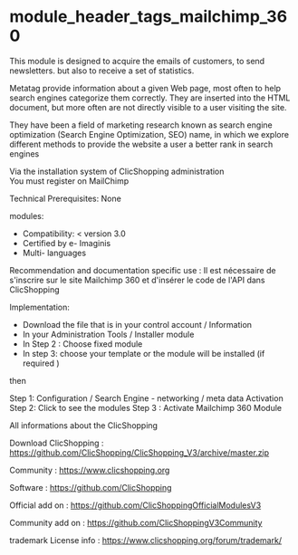 # module_header_tags_mailchimp_360

This module is designed to acquire the emails of customers, to send newsletters. but also to receive a set of statistics.

Metatag provide information about a given Web page, most often to help search engines categorize them correctly. They are inserted into the HTML document, but more often are not directly visible to a user visiting the site.

They have been a field of marketing research known as search engine optimization (Search Engine Optimization, SEO) name, in which we explore different methods to provide the website a user a better rank in search engines

Via the installation system of ClicShopping administration  
You must register on MailChimp

Technical Prerequisites: None

modules:
- Compatibility: < version 3.0
- Certified by e- Imaginis
- Multi- languages

Recommendation and documentation specific use :
Il  est nécessaire de s'inscrire sur le site Mailchimp 360 et d'insérer le code de l'API dans ClicShopping

Implementation:

- Download the file that is in your control account / Information
- In your Administration Tools / Installer module
- In Step 2 : Choose fixed module
- In step 3: choose your template or the module will be installed (if required )

then

Step 1: Configuration / Search Engine - networking  / meta data Activation
Step 2: Click to see the modules
Step 3 : Activate  Mailchimp 360 Module

All informations about the ClicShopping

 Download ClicShopping : https://github.com/ClicShopping/ClicShopping_V3/archive/master.zip

 Community : https://www.clicshopping.org

 Software : https://github.com/ClicShopping

 Official add on : https://github.com/ClicShoppingOfficialModulesV3

 Community add on : https://github.com/ClicShoppingV3Community

 trademark License info : https://www.clicshopping.org/forum/trademark/ 

